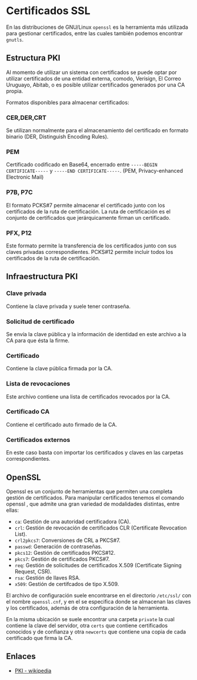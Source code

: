 # Certificados SSL

En las distribuciones de GNU/Linux `openssl` es la herramienta más utilizada para gestionar certificados, entre las cuales también podemos encontrar `gnutls`.

## Estructura PKI

Al momento de utilizar un sistema con certificados se puede optar por utilizar certificados de una entidad externa, comodo, Verisign, El Correo Uruguayo, Abitab, o es posible utilizar certificados generados por una CA propia.

Formatos disponibles para almacenar certificados:

### CER,DER,CRT

Se utilizan normalmente para el almacenamiento del certificado en formato binario (DER, Distinguish Encoding Rules).

### PEM

Certificado codificado en Base64, encerrado entre `-----BEGIN CERTIFICATE-----` y `-----END CERTIFICATE-----`. (PEM, Privacy-enhanced Electronic Mail)

### P7B, P7C

El formato PCKS#7 permite almacenar el certificado junto con los certificados de la ruta de certificación. La ruta de certificación es el conjunto de certificados que jerárquicamente firman un certificado.

### PFX, P12

Este formato permite la transferencia de los certificados junto con sus claves privadas correspondientes. PCKS#12 permite incluir todos los certificados de la ruta de certificación.

## Infraestructura PKI

### Clave privada

Contiene la clave privada y suele tener contraseña.

### Solicitud de certificado

Se envía la clave pública y la información de identidad en este archivo a la CA para que ésta la firme.

### Certificado

Contiene la clave pública firmada por la CA.

### Lista de revocaciones

Este archivo contiene una lista de certificados revocados por la CA.

### Certificado CA

Contiene el certificado auto firmado de la CA.

### Certificados externos

En este caso basta con importar los certificados y claves en las carpetas correspondientes.

## OpenSSL

Openssl es un conjunto de herramientas que permiten una completa gestión de certificados. Para manipular certificados tenemos el comando openssl , que admite una gran variedad de modalidades distintas, entre ellas:

- `ca`: Gestión de una autoridad certificadora (CA).
- `crl`: Gestión de revocación de certificados CLR (Certificate Revocation List).
- `crl2pkcs7`: Conversiones de CRL a PKCS#7.
- `passwd`: Generación de contraseñas.
- `pkcs12`: Gestión de certificados PKCS#12.
- `pkcs7`: Gestión de certificados PKCS#7.
- `req`: Gestión de solicitudes de certificados X.509 (Certificate Signing Request, CSR).
- `rsa`: Gestión de llaves RSA.
- `x509`: Gestión de certifcados de tipo X.509.

El archivo de configuración suele encontrarse en el directorio `/etc/ssl/` con el nombre `openssl.cnf`, y en el se especifica donde se almacenan las claves y los certificados, además de otra configuración de la herramienta.

En la misma ubicación se suele encontrar una carpeta `private` la cual contiene la clave del servidor, otra `certs` que contiene certificados conocidos y de confianza y otra `newcerts` que contiene una copia de cada certificado que firma la CA.

## Enlaces

- [PKI - wikipedia](http://es.wikipedia.org/wiki/PKI#Componentes)
